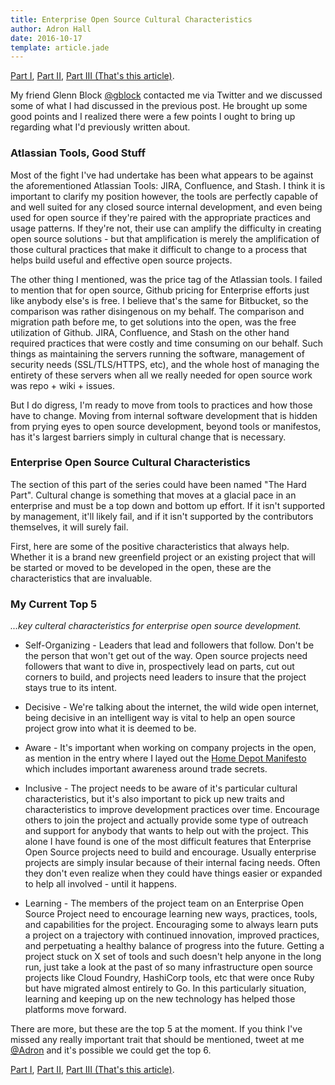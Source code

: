 ```yaml
---
title: Enterprise Open Source Cultural Characteristics
author: Adron Hall
date: 2016-10-17
template: article.jade
---
```

[Part I](/articles/holy-shit-watch-out-for-that-enterprise-open-source/), [Part II](/articles/enterprise-open-source-tactical/), [Part III (That's this article)](/articles/enterprise-cultural-characteristics/).

My friend Glenn Block [@gblock](https://twitter.com/gblock) contacted me via Twitter and we discussed some of what I had discussed in the previous post. He brought up some good points and I realized there were a few points I ought to bring up regarding what I'd previously written about.

<span class="more"></span>

### Atlassian Tools, Good Stuff

Most of the fight I've had undertake has been what appears to be against the aforementioned Atlassian Tools: JIRA, Confluence, and Stash. I think it is important to clarify my position however, the tools are perfectly capable of and well suited for any closed source internal development, and even being used for open source if they're paired with the appropriate practices and usage patterns. If they're not, their use can amplify the difficulty in creating open source solutions - but that amplification is merely the amplification of those cultural practices that make it difficult to change to a process that helps build useful and effective open source projects.

The other thing I mentioned, was the price tag of the Atlassian tools. I failed to mention that for open source, Github pricing for Enterprise efforts just like anybody else's is free. I believe that's the same for Bitbucket, so the comparison was rather disingenous on my behalf. The comparison and migration path before me, to get solutions into the open, was the free utilization of Github. JIRA, Confluence, and Stash on the other hand required practices that were costly and time consuming on our behalf. Such things as maintaining the servers running the software, management of security needs (SSL/TLS/HTTPS, etc), and the whole host of managing the entirety of these servers when all we really needed for open source work was repo + wiki + issues.

But I do digress, I'm ready to move from tools to practices and how those have to change. Moving from internal software development that is hidden from prying eyes to open source development, beyond tools or manifestos, has it's largest barriers simply in cultural change that is necessary.

### Enterprise Open Source Cultural Characteristics

The section of this part of the series could have been named "The Hard Part". Cultural change is something that moves at a glacial pace in an enterprise and must be a top down and bottom up effort. If it isn't supported by management, it'll likely fail, and if it isn't supported by the contributors themselves, it will surely fail.

First, here are some of the positive characteristics that always help. Whether it is a brand new greenfield project or an existing project that will be started or moved to be developed in the open, these are the characteristics that are invaluable.

### My Current Top 5
*...key culteral characteristics for enterprise open source development.*

* Self-Organizing - Leaders that lead and followers that follow. Don't be the person that won't get out of the way. Open source projects need followers that want to dive in, prospectively lead on parts, cut out corners to build, and projects need leaders to insure that the project stays true to its intent.

* Decisive - We're talking about the internet, the wild wide open internet, being decisive in an intelligent way is vital to help an open source project grow into what it is deemed to be.

* Aware - It's important when working on company projects in the open, as mention in the entry where I layed out the [Home Depot Manifesto](/articles/holy-shit-watch-out-for-that-enterprise-open-source/) which includes important awareness around trade secrets.

* Inclusive - The project needs to be aware of it's particular cultural characteristics, but it's also important to pick up new traits and characteristics to improve development practices over time. Encourage others to join the project and actually provide some type of outreach and support for anybody that wants to help out with the project. This alone I have found is one of the most difficult features that Enterprise Open Source projects need to build and encourage. Usually enterprise projects are simply insular because of their internal facing needs. Often they don't even realize when they could have things easier or expanded to help all involved - until it happens.

* Learning - The members of the project team on an Enterprise Open Source Project need to encourage learning new ways, practices, tools, and capabilities for the project. Encouraging some to always learn puts a project on a trajectory with continued innovation, improved practices, and perpetuating a healthy balance of progress into the future. Getting a project stuck on X set of tools and such doesn't help anyone in the long run, just take a look at the past of so many infrastructure open source projects like Cloud Foundry, HashiCorp tools, etc that were once Ruby but have migrated almost entirely to Go. In this particularly situation, learning and keeping up on the new technology has helped those platforms move forward.

There are more, but these are the top 5 at the moment. If you think I've missed any really important trait that should be mentioned, tweet at me [@Adron](https://twitter.com/Adron) and it's possible we could get the top 6.

[Part I](/articles/holy-shit-watch-out-for-that-enterprise-open-source/), [Part II](/articles/enterprise-open-source-tactical/), [Part III (That's this article)](/articles/enterprise-cultural-characteristics/).
